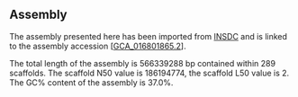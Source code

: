 **Assembly**
--------

The assembly presented here has been imported from [INSDC](http://www.insdc.org) and is linked to the assembly accession [[GCA\_016801865.2](http://www.ebi.ac.uk/ena/data/view/GCA_016801865.2)].

The total length of the assembly is 566339288 bp contained within 289 scaffolds.
The scaffold N50 value is 186194774, the scaffold L50 value is 2.
The GC% content of the assembly is 37.0%.
